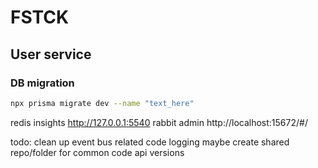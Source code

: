# FSTCK

## User service
### DB migration
```bash
npx prisma migrate dev --name "text_here"
```

redis insights http://127.0.0.1:5540
rabbit admin http://localhost:15672/#/

todo:
clean up event bus related code
logging
maybe create shared repo/folder for common code
api versions